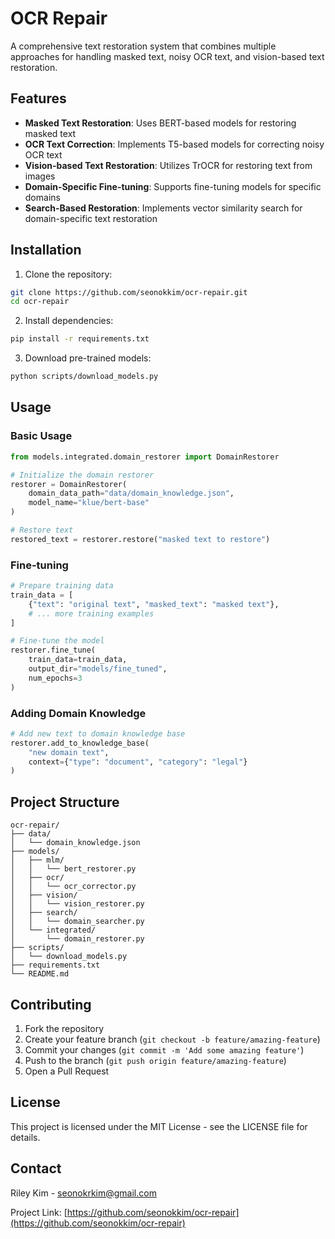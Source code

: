 # OCR Repair

A comprehensive text restoration system that combines multiple approaches for handling masked text, noisy OCR text, and vision-based text restoration.

## Features

- **Masked Text Restoration**: Uses BERT-based models for restoring masked text
- **OCR Text Correction**: Implements T5-based models for correcting noisy OCR text
- **Vision-based Text Restoration**: Utilizes TrOCR for restoring text from images
- **Domain-Specific Fine-tuning**: Supports fine-tuning models for specific domains
- **Search-Based Restoration**: Implements vector similarity search for domain-specific text restoration

## Installation

1. Clone the repository:
```bash
git clone https://github.com/seonokkim/ocr-repair.git
cd ocr-repair
```

2. Install dependencies:
```bash
pip install -r requirements.txt
```

3. Download pre-trained models:
```bash
python scripts/download_models.py
```

## Usage

### Basic Usage

```python
from models.integrated.domain_restorer import DomainRestorer

# Initialize the domain restorer
restorer = DomainRestorer(
    domain_data_path="data/domain_knowledge.json",
    model_name="klue/bert-base"
)

# Restore text
restored_text = restorer.restore("masked text to restore")
```

### Fine-tuning

```python
# Prepare training data
train_data = [
    {"text": "original text", "masked_text": "masked text"},
    # ... more training examples
]

# Fine-tune the model
restorer.fine_tune(
    train_data=train_data,
    output_dir="models/fine_tuned",
    num_epochs=3
)
```

### Adding Domain Knowledge

```python
# Add new text to domain knowledge base
restorer.add_to_knowledge_base(
    "new domain text",
    context={"type": "document", "category": "legal"}
)
```

## Project Structure

```
ocr-repair/
├── data/
│   └── domain_knowledge.json
├── models/
│   ├── mlm/
│   │   └── bert_restorer.py
│   ├── ocr/
│   │   └── ocr_corrector.py
│   ├── vision/
│   │   └── vision_restorer.py
│   ├── search/
│   │   └── domain_searcher.py
│   └── integrated/
│       └── domain_restorer.py
├── scripts/
│   └── download_models.py
├── requirements.txt
└── README.md
```

## Contributing

1. Fork the repository
2. Create your feature branch (`git checkout -b feature/amazing-feature`)
3. Commit your changes (`git commit -m 'Add some amazing feature'`)
4. Push to the branch (`git push origin feature/amazing-feature`)
5. Open a Pull Request

## License

This project is licensed under the MIT License - see the LICENSE file for details.

## Contact

Riley Kim - seonokrkim@gmail.com

Project Link: [https://github.com/seonokkim/ocr-repair](https://github.com/seonokkim/ocr-repair) 